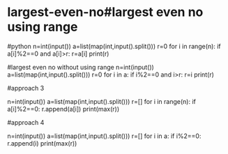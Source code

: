 # largest-even-no#largest even no using range
#python
n=int(input())
a=list(map(int,input().split()))
r=0
for i in range(n):
  if a[i]%2==0 and a[i]>r:
    r=a[i]
print(r)    

#largest even no without using range
n=int(input())
a=list(map(int,input().split()))
r=0
for i in a:
  if i%2==0 and i>r:
    r=i
print(r)    


#approach 3

n=int(input())
a=list(map(int,input().split()))
r=[]
for i in range(n):
  if a[i]%2==0:
    r.append(a[i])
print(max(r))    

#approach 4

n=int(input())
a=list(map(int,input().split()))
r=[]
for i in a:
  if i%2==0:
    r.append(i)
print(max(r))  
